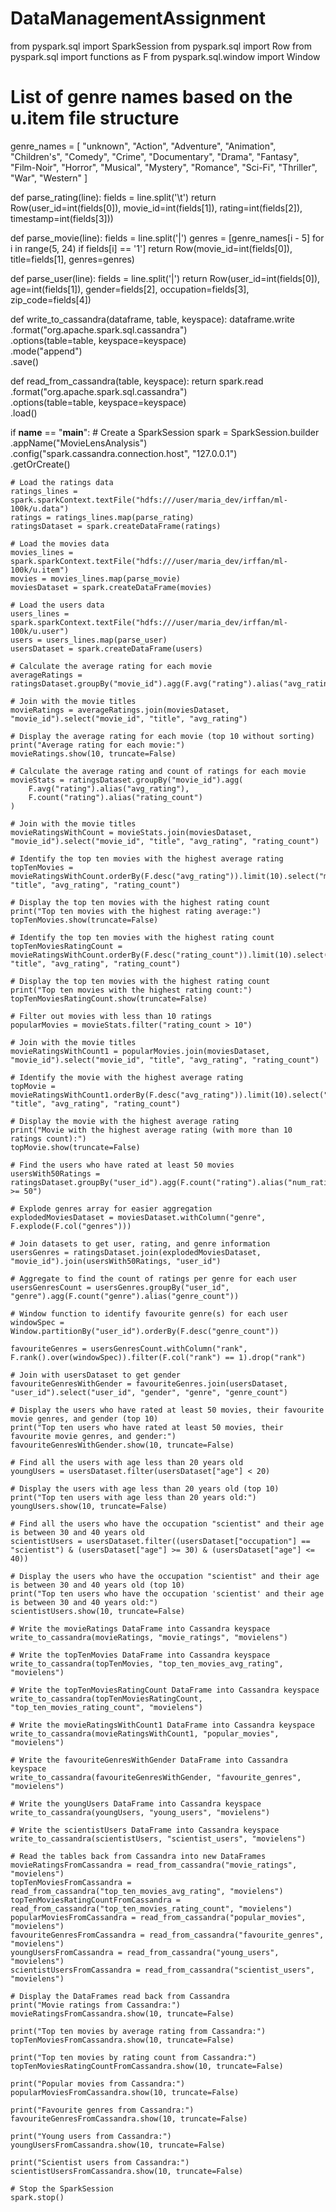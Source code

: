 # DataManagementAssignment

from pyspark.sql import SparkSession
from pyspark.sql import Row
from pyspark.sql import functions as F
from pyspark.sql.window import Window

# List of genre names based on the u.item file structure
genre_names = [
    "unknown", "Action", "Adventure", "Animation", "Children's", "Comedy",
    "Crime", "Documentary", "Drama", "Fantasy", "Film-Noir", "Horror",
    "Musical", "Mystery", "Romance", "Sci-Fi", "Thriller", "War", "Western"
]

def parse_rating(line):
    fields = line.split('\t')
    return Row(user_id=int(fields[0]), movie_id=int(fields[1]), rating=int(fields[2]), timestamp=int(fields[3]))

def parse_movie(line):
    fields = line.split('|')
    genres = [genre_names[i - 5] for i in range(5, 24) if fields[i] == '1']
    return Row(movie_id=int(fields[0]), title=fields[1], genres=genres)

def parse_user(line):
    fields = line.split('|')
    return Row(user_id=int(fields[0]), age=int(fields[1]), gender=fields[2], occupation=fields[3], zip_code=fields[4])
    
def write_to_cassandra(dataframe, table, keyspace):
    dataframe.write \
        .format("org.apache.spark.sql.cassandra") \
        .options(table=table, keyspace=keyspace) \
        .mode("append") \
        .save()

def read_from_cassandra(table, keyspace):
    return spark.read \
        .format("org.apache.spark.sql.cassandra") \
        .options(table=table, keyspace=keyspace) \
        .load()

if __name__ == "__main__":
    # Create a SparkSession
    spark = SparkSession.builder \
        .appName("MovieLensAnalysis") \
        .config("spark.cassandra.connection.host", "127.0.0.1") \
        .getOrCreate()

    # Load the ratings data
    ratings_lines = spark.sparkContext.textFile("hdfs:///user/maria_dev/irffan/ml-100k/u.data")
    ratings = ratings_lines.map(parse_rating)
    ratingsDataset = spark.createDataFrame(ratings)

    # Load the movies data
    movies_lines = spark.sparkContext.textFile("hdfs:///user/maria_dev/irffan/ml-100k/u.item")
    movies = movies_lines.map(parse_movie)
    moviesDataset = spark.createDataFrame(movies)

    # Load the users data
    users_lines = spark.sparkContext.textFile("hdfs:///user/maria_dev/irffan/ml-100k/u.user")
    users = users_lines.map(parse_user)
    usersDataset = spark.createDataFrame(users)

    # Calculate the average rating for each movie
    averageRatings = ratingsDataset.groupBy("movie_id").agg(F.avg("rating").alias("avg_rating"))

    # Join with the movie titles
    movieRatings = averageRatings.join(moviesDataset, "movie_id").select("movie_id", "title", "avg_rating")

    # Display the average rating for each movie (top 10 without sorting)
    print("Average rating for each movie:")
    movieRatings.show(10, truncate=False)

    # Calculate the average rating and count of ratings for each movie
    movieStats = ratingsDataset.groupBy("movie_id").agg(
        F.avg("rating").alias("avg_rating"),
        F.count("rating").alias("rating_count")
    )

    # Join with the movie titles
    movieRatingsWithCount = movieStats.join(moviesDataset, "movie_id").select("movie_id", "title", "avg_rating", "rating_count")

    # Identify the top ten movies with the highest average rating 
    topTenMovies = movieRatingsWithCount.orderBy(F.desc("avg_rating")).limit(10).select("movie_id", "title", "avg_rating", "rating_count")

    # Display the top ten movies with the highest rating count
    print("Top ten movies with the highest rating average:")
    topTenMovies.show(truncate=False)
    
    # Identify the top ten movies with the highest rating count
    topTenMoviesRatingCount = movieRatingsWithCount.orderBy(F.desc("rating_count")).limit(10).select("movie_id", "title", "avg_rating", "rating_count")

    # Display the top ten movies with the highest rating count
    print("Top ten movies with the highest rating count:")
    topTenMoviesRatingCount.show(truncate=False)

    # Filter out movies with less than 10 ratings
    popularMovies = movieStats.filter("rating_count > 10")

    # Join with the movie titles
    movieRatingsWithCount1 = popularMovies.join(moviesDataset, "movie_id").select("movie_id", "title", "avg_rating", "rating_count")

    # Identify the movie with the highest average rating
    topMovie = movieRatingsWithCount1.orderBy(F.desc("avg_rating")).limit(10).select("movie_id", "title", "avg_rating", "rating_count")

    # Display the movie with the highest average rating
    print("Movie with the highest average rating (with more than 10 ratings count):")
    topMovie.show(truncate=False)

    # Find the users who have rated at least 50 movies
    usersWith50Ratings = ratingsDataset.groupBy("user_id").agg(F.count("rating").alias("num_ratings")).filter("num_ratings >= 50")

    # Explode genres array for easier aggregation
    explodedMoviesDataset = moviesDataset.withColumn("genre", F.explode(F.col("genres")))

    # Join datasets to get user, rating, and genre information
    usersGenres = ratingsDataset.join(explodedMoviesDataset, "movie_id").join(usersWith50Ratings, "user_id")

    # Aggregate to find the count of ratings per genre for each user
    usersGenresCount = usersGenres.groupBy("user_id", "genre").agg(F.count("genre").alias("genre_count"))

    # Window function to identify favourite genre(s) for each user
    windowSpec = Window.partitionBy("user_id").orderBy(F.desc("genre_count"))

    favouriteGenres = usersGenresCount.withColumn("rank", F.rank().over(windowSpec)).filter(F.col("rank") == 1).drop("rank")

    # Join with usersDataset to get gender
    favouriteGenresWithGender = favouriteGenres.join(usersDataset, "user_id").select("user_id", "gender", "genre", "genre_count")

    # Display the users who have rated at least 50 movies, their favourite movie genres, and gender (top 10)
    print("Top ten users who have rated at least 50 movies, their favourite movie genres, and gender:")
    favouriteGenresWithGender.show(10, truncate=False)

    # Find all the users with age less than 20 years old
    youngUsers = usersDataset.filter(usersDataset["age"] < 20)

    # Display the users with age less than 20 years old (top 10)
    print("Top ten users with age less than 20 years old:")
    youngUsers.show(10, truncate=False)

    # Find all the users who have the occupation "scientist" and their age is between 30 and 40 years old
    scientistUsers = usersDataset.filter((usersDataset["occupation"] == "scientist") & (usersDataset["age"] >= 30) & (usersDataset["age"] <= 40))

    # Display the users who have the occupation "scientist" and their age is between 30 and 40 years old (top 10)
    print("Top ten users who have the occupation 'scientist' and their age is between 30 and 40 years old:")
    scientistUsers.show(10, truncate=False)
    
    # Write the movieRatings DataFrame into Cassandra keyspace
    write_to_cassandra(movieRatings, "movie_ratings", "movielens")

    # Write the topTenMovies DataFrame into Cassandra keyspace
    write_to_cassandra(topTenMovies, "top_ten_movies_avg_rating", "movielens")

    # Write the topTenMoviesRatingCount DataFrame into Cassandra keyspace
    write_to_cassandra(topTenMoviesRatingCount, "top_ten_movies_rating_count", "movielens")

    # Write the movieRatingsWithCount1 DataFrame into Cassandra keyspace
    write_to_cassandra(movieRatingsWithCount1, "popular_movies", "movielens")

    # Write the favouriteGenresWithGender DataFrame into Cassandra keyspace
    write_to_cassandra(favouriteGenresWithGender, "favourite_genres", "movielens")

    # Write the youngUsers DataFrame into Cassandra keyspace
    write_to_cassandra(youngUsers, "young_users", "movielens")

    # Write the scientistUsers DataFrame into Cassandra keyspace
    write_to_cassandra(scientistUsers, "scientist_users", "movielens")

    # Read the tables back from Cassandra into new DataFrames
    movieRatingsFromCassandra = read_from_cassandra("movie_ratings", "movielens")
    topTenMoviesFromCassandra = read_from_cassandra("top_ten_movies_avg_rating", "movielens")
    topTenMoviesRatingCountFromCassandra = read_from_cassandra("top_ten_movies_rating_count", "movielens")
    popularMoviesFromCassandra = read_from_cassandra("popular_movies", "movielens")
    favouriteGenresFromCassandra = read_from_cassandra("favourite_genres", "movielens")
    youngUsersFromCassandra = read_from_cassandra("young_users", "movielens")
    scientistUsersFromCassandra = read_from_cassandra("scientist_users", "movielens")

    # Display the DataFrames read back from Cassandra
    print("Movie ratings from Cassandra:")
    movieRatingsFromCassandra.show(10, truncate=False)

    print("Top ten movies by average rating from Cassandra:")
    topTenMoviesFromCassandra.show(10, truncate=False)

    print("Top ten movies by rating count from Cassandra:")
    topTenMoviesRatingCountFromCassandra.show(10, truncate=False)

    print("Popular movies from Cassandra:")
    popularMoviesFromCassandra.show(10, truncate=False)

    print("Favourite genres from Cassandra:")
    favouriteGenresFromCassandra.show(10, truncate=False)

    print("Young users from Cassandra:")
    youngUsersFromCassandra.show(10, truncate=False)

    print("Scientist users from Cassandra:")
    scientistUsersFromCassandra.show(10, truncate=False)

    # Stop the SparkSession
    spark.stop()
